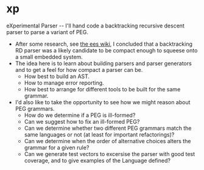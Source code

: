 # xp
eXperimental Parser -- I'll hand code a backtracking recursive descent parser to parse a variant of PEG. 

* After some research, see [the ees wiki](https://github.com/smartnuf/ees/wiki), I concluded that a backtracking RD parser was a likely candidate to be compact enough to squeese onto a small embedded system.
* The idea here is to learn about building parsers and parser generators and to get a feel for how compact a parser can be.
  * How best to build an AST.
  * How to manage error reporting.
  * How best to arrange for different tools to be built for the same grammar.
* I'd also like to take the opportunity to see how we might reason about PEG grammars.
  * How do we determine if a PEG is ill-formed?
  * Can we suggest how to fix an ill-formed PEG?
  * Can we determine whether two different PEG grammars match the same languages or not (at least for important refactorings)?
  * Can we determine when the order of alternative choices alters the grammar for a given rule?
  * Can we generate test vectors to excersise the parser with good test coverage, and to give examples of the Language defined?
  
